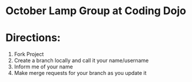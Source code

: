 # October Lamp Group at Coding Dojo

# Directions:
1. Fork Project
2. Create a branch locally and call it your name/username
3. Inform me of your name
4. Make merge requests for your branch as you update it
